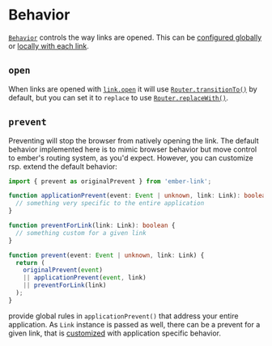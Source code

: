 # Behavior

[`Behavior`](./api/interfaces/ember_link.Behavior.md) controls the way links are
opened. This can be [configured globally](./configuration.md) or
[locally with each link](./helper.md#parameters).

## `open`

When links are opened with [`link.open`](./api/classes/ember_link.Link.md#open)
it will use
[`Router.transitionTo()`](https://api.emberjs.com/ember/5.0/classes/RouterService/methods/transitionTo?anchor=transitionTo)
by default, but you can set it to `replace` to use
[`Router.replaceWith()`](https://api.emberjs.com/ember/5.0/classes/RouterService/methods/replaceWith?anchor=replaceWith).

## `prevent`

Preventing will stop the browser from natively opening the link. The default
behavior implemented here is to mimic browser behavior but move control to
ember's routing system, as you'd expect. However, you can customize rsp. extend
the default behavior:

```ts
import { prevent as originalPrevent } from 'ember-link';

function applicationPrevent(event: Event | unknown, link: Link): boolean {
  // something very specific to the entire application
}

function preventForLink(link: Link): boolean {
  // something custom for a given link
}

function prevent(event: Event | unknown, link: Link) {
  return (
    originalPrevent(event) 
    || applicationPrevent(event, link) 
    || preventForLink(link)
  );
}
```

provide global rules in `applicationPrevent()` that address your entire
application. As `Link` instance is passed as well, there can be a prevent for a
given link, that is [customized](./customization.md) with application specific
behavior.
